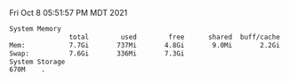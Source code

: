 Fri Oct  8 05:51:57 PM MDT 2021
```bash
System Memory
               total        used        free      shared  buff/cache   available
Mem:           7.7Gi       737Mi       4.8Gi       9.0Mi       2.2Gi       6.6Gi
Swap:          7.6Gi       336Mi       7.3Gi
System Storage
670M	.
```
```bash
